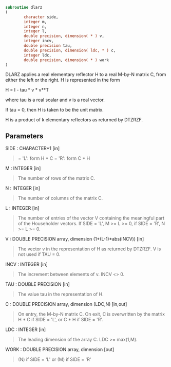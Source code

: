 ```fortran
subroutine dlarz
(
        character side,
        integer m,
        integer n,
        integer l,
        double precision, dimension( * ) v,
        integer incv,
        double precision tau,
        double precision, dimension( ldc, * ) c,
        integer ldc,
        double precision, dimension( * ) work
)
```

DLARZ applies a real elementary reflector H to a real M-by-N
matrix C, from either the left or the right. H is represented in the
form

H = I - tau * v * v**T

where tau is a real scalar and v is a real vector.

If tau = 0, then H is taken to be the unit matrix.


H is a product of k elementary reflectors as returned by DTZRZF.

## Parameters
SIDE : CHARACTER*1 [in]
> = 'L': form  H * C
> = 'R': form  C * H

M : INTEGER [in]
> The number of rows of the matrix C.

N : INTEGER [in]
> The number of columns of the matrix C.

L : INTEGER [in]
> The number of entries of the vector V containing
> the meaningful part of the Householder vectors.
> If SIDE = 'L', M >= L >= 0, if SIDE = 'R', N >= L >= 0.

V : DOUBLE PRECISION array, dimension (1+(L-1)*abs(INCV)) [in]
> The vector v in the representation of H as returned by
> DTZRZF. V is not used if TAU = 0.

INCV : INTEGER [in]
> The increment between elements of v. INCV <> 0.

TAU : DOUBLE PRECISION [in]
> The value tau in the representation of H.

C : DOUBLE PRECISION array, dimension (LDC,N) [in,out]
> On entry, the M-by-N matrix C.
> On exit, C is overwritten by the matrix H * C if SIDE = 'L',
> or C * H if SIDE = 'R'.

LDC : INTEGER [in]
> The leading dimension of the array C. LDC >= max(1,M).

WORK : DOUBLE PRECISION array, dimension [out]
> (N) if SIDE = 'L'
> or (M) if SIDE = 'R'
